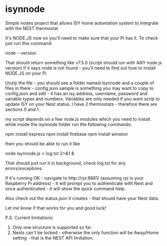 # isynnode
Simple nodes project that allows ISY home automation system to integrate with the NEST thermostat

It's NODE.JS now so you'll need to make sure that your Pi has it. To check just run this command:

node --version

That should return something like v7.5.0 (script should run with ANY node.js version)
If it says node is not found - you'll need to find out how to install NODE.JS on your Pi.

Unzip the file - you should see a folder named isynnode and a couple of files in there - config.json.sample is something you may want to copy to config.json and edit - it has an isy address, username, password and variable types and numbers. Variables are only needed if you want scrip to update ISY on your Nest status. I have 2 thermostats - therefore there are sections 0 and 1.

my script depends on a few node.js modules which you need to install. while inside the isynnode folder run the following commands:

npm install express
npm install firebase
npm install winston

then you should be able to run it like

node isynnode.js > log.txt 2>&1 &

That should just run it in background, check log.txt for any errors/exceptions.

If it's running OK - navigate to http://rpi:8881/ (assuming rpi is your Raspberry Pi address) - it will prompt you to authenticate with Nest and once authenticated - it will show the quick command help.

Also check out the status.json it creates - that should have your Nest data.

Let me know if that works for you and good luck!

P.S. Current limitations:
1) Only one structure is supported so far.
2) Nests can't be locked - otherwise the only function will be Away/Home setting - that is the NEST API limitation.
